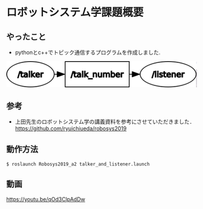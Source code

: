 # ロボットシステム学課題概要

## やったこと
* pythonとc++でトピック通信するプログラムを作成しました.

![](https://github.com/Takuyakataoka/Robosys2019_a2/blob/master/Robosys_graph.png)

## 参考
* 上田先生のロボットシステム学の講義資料を参考にさせていただきました．  
https://github.com/ryuichiueda/robosys2019

## 動作方法
```
$ roslaunch Robosys2019_a2 talker_and_listener.launch
```
## 動画
https://youtu.be/qOd3ClpAdDw
